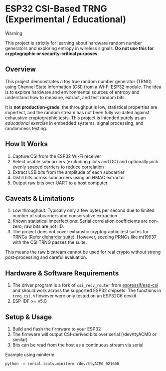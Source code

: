 # ESP32 CSI-Based TRNG (Experimental / Educational)

> [!WARNING]  
> This project is strictly for learning about hardware random number generators and exploring entropy in wireless signals.
> **Do not use this for cryptographic or security-critical purposes.**

## Overview

This project demonstrates a toy true random number generator (TRNG) using Channel State Information (CSI) from a Wi-Fi ESP32 module. The idea is to explore hardware and environmental sources of entropy and understand how to measure, extract, and test random bits.

It is **not production-grade**: the throughput is low, statistical properties are imperfect, and the random stream has not been fully validated against exhaustive cryptographic tests. This project is intended purely as an *educational exercise* in embedded systems, signal processing, and randomness testing.

## How It Works

1. Capture CSI from the ESP32 Wi-Fi receiver
2. Select usable subcarriers (excluding pilots and DC) and optionally pick evenly spaced carriers to reduce correlation
3. Extract LSB bits from the amplitude of each subcarrier
4. Distill bits across subcarriers using an HMAC extractor
5. Output raw bits over UART to a host computer.


## Caveats & Limitations

1. Low throughput: Typically only a few bytes per second due to limited number of subcarriers and conservative extraction.
2. Known statistical imperfections: Serial correlation coefficients are non-zero; raw bits are not IID.
3. The project does not cover exhaustic cryptographic test suites for TRNGs (Refer [dieharder suite](https://webhome.phy.duke.edu/~rgb/General/dieharder.php)). However, seeding PRNGs like mt19937 with the CSI TRNG passes the suite. 

This means the raw bitstream cannot be used for real crypto without strong post-processing and careful evaluation.

## Hardware & Software Requirements

1. The driver program is a fork of `csi_recv_router` from [espressif/esp-csi](https://github.com/espressif/esp-csi/tree/master/examples/get-started/csi_recv_router) and should work across the supported ESP32 chipsets. The functions in `trng_csi.h` however were only tested on an ESP32C6 devkit.
2. ESP-IDF >= v5.0

## Setup & Usage

1. Build and flash the firmware to your ESP32
2. The firmware will output CSI-derived bits over serial (/dev/ttyACM0 or similar)
3. Bits can be read from the host as a continuous stream via serial

Example using miniterm

```bash
python -m serial.tools.miniterm /dev/ttyACM0 921600
```
